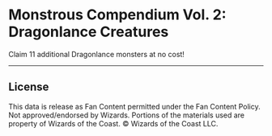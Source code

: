 # Monstrous Compendium Vol. 2: Dragonlance Creatures

Claim 11 additional Dragonlance monsters at no cost!

---

## License

This data is release as Fan Content permitted under the Fan Content Policy. Not approved/endorsed by Wizards. Portions of the materials used are property of Wizards of the Coast. © Wizards of the Coast LLC.
